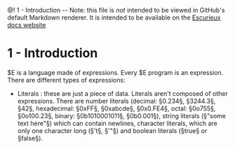 @! 1 - Introduction
-- Note: this file is *not* intended to be viewed in GitHub's default Markdown renderer. It is intended to be available on the [Escurieux docs website](https://astroide.github.io/escurieux)
# 1 - Introduction
$E is a language made of expressions. Every $E program is an expression.
There are different types of expressions:
* Literals : these are just a piece of data. Literals aren't composed of other expressions. There are number literals (decimal: §0.234§, §3244.3§, §42§, hexadecimal: §0xFF§, §0xabcde§, §0x0.FE4§, octal: §0o755§, §0o100.23§, binary: §0b1010001011§, §0b0.001§), string literals (§"some text here"§) which can contain newlines, character literals, which are only one character long (§'t§, §'"§) and boolean literals (§true§ or §false§).